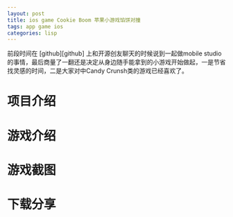 ```yaml
---
layout: post
title: ios game Cookie Boom 苹果小游戏馅饼对撞  
tags: app game ios   
categories: lisp
---
```


前段时间在 [github][github] 上和开源创友聊天的时候说到一起做mobile studio的事情，最后商量了一翻还是决定从身边随手能拿到的小游戏开始做起，一是节省找灵感的时间，二是大家对中Candy Crunsh类的游戏已经喜欢了。

# 项目介绍

# 游戏介绍

# 游戏截图

# 下载分享

[scheme]:http://baike.baidu.com/link?url=wgd84RHmek_qWtVHP9uhUL97pPelbW1iiUjF39rRuIrSHeG5ekDywMoiyWXDFgkaz3sdkYS2TRXs29CzMa7paa
[scheme-bootstrap]:https://github.com/dubuyuye/scheme-bootstrap